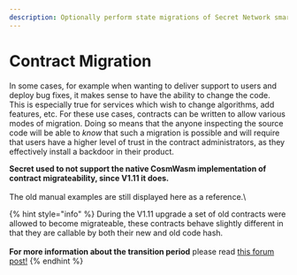 ```yaml
---
description: Optionally perform state migrations of Secret Network smart contracts
---
```


# Contract Migration

In some cases, for example when wanting to deliver support to users and deploy bug fixes, it makes sense to have the ability to change the code. This is especially true for services which wish to change algorithms, add features, etc. For these use cases, contracts can be written to allow various modes of migration. Doing so means that the anyone inspecting the source code will be able to _know_ that such a migration is possible and will require that users have a higher level of trust in the contract administrators, as they effectively install a backdoor in their product.

**Secret used to not support the native CosmWasm implementation of contract migrateability, since V1.11 it does.**\
\
The old manual examples are still displayed here as a reference.\


{% hint style="info" %}
During the V1.11 upgrade a set of old contracts were allowed to become migrateable, these contracts behave slightly different in that they are callable by both their new and old code hash.\
\
**For more information about the transition period** please read [this forum post!](https://forum.scrt.network/t/an-update-on-the-contract-upgrade-feature/7012)
{% endhint %}
